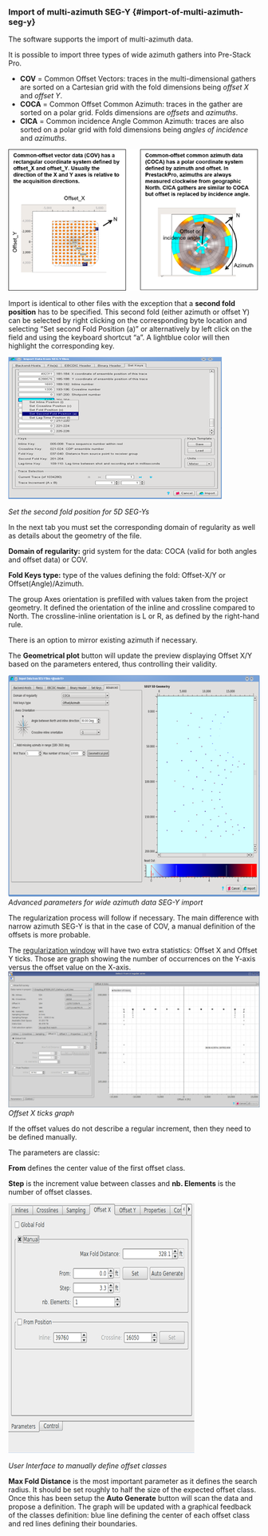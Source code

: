 ### Import of multi-azimuth SEG-Y {#import-of-multi-azimuth-seg-y}

The software supports the import of multi-azimuth data.

It is possible to import three types of wide azimuth gathers into Pre-Stack Pro.

* **COV** = Common Offset Vectors: traces in the multi-dimensional gathers are sorted on a Cartesian grid with the fold dimensions being _offset X_ and _offset Y_.
* **COCA** = Common Offset Common Azimuth: traces in the gather are sorted on a polar grid. Folds dimensions are _offsets_ and _azimuths_.
* **CICA** = Common incidence Angle Common Azimuth: traces are also sorted on a polar grid with fold dimensions being _angles of incidence_ and _azimuths_.

![](/assets/001_Import_AziSEGY.png)

Import is identical to other files with the exception that a **second fold position** has to be specified. This second fold \(either azimuth or offset Y\) can be selected by right clicking on the corresponding byte location and selecting “Set second Fold Position \(a\)” or alternatively by left click on the field and using the keyboard shortcut “a”. A lightblue color will then highlight the corresponding key.

![](/assets/002_Import_AziSEGY.png)

_Set the second fold position for 5D SEG-Ys_

In the next tab you must set the corresponding domain of regularity as well as details about the geometry of the file.

**Domain of regularity:** grid system for the data: COCA \(valid for both angles and offset data\) or COV.

**Fold Keys type:** type of the values defining the fold: Offset-X/Y or Offset\(Angle\)/Azimuth.

The group Axes orientation is prefilled with values taken from the project geometry. It defined the orientation of the inline and crossline compared to North. The crossline-inline orientation is L or R, as defined by the right-hand rule.

There is an option to mirror existing azimuth if necessary.

The **Geometrical plot** button will update the preview displaying Offset X/Y based on the parameters entered, thus controlling their validity.

![](/assets/003_Import_AziSEGY.png)  
_Advanced parameters for wide azimuth data SEG-Y import_

The regularization process will follow if necessary. The main difference with narrow azimuth SEG-Y is that in the case of COV, a manual definition of the offsets is more probable.

The [regularization window](./loading_irregular_data/README.md) will have two extra statistics: Offset X and Offset Y ticks. Those are graph showing the number of occurrences on the Y-axis versus the offset value on the X-axis.  
![](/assets/004_Import_AziSEGY.png)  
_Offset X ticks graph_

If the offset values do not describe a regular increment, then they need to be defined manually.

The parameters are classic:

**From** defines the center value of the first offset class.

**Step** is the increment value between classes and **nb. Elements** is the number of offset classes.

![](/assets/005_Import_AziSEGY.png)

_User Interface to manually define offset classes_

**Max Fold Distance** is the most important parameter as it defines the search radius. It should be set roughly to half the size of the expected offset class. Once this has been setup the **Auto Generate** button will scan the data and propose a definition. The graph will be updated with a graphical feedback of the classes definition: blue line defining the center of each offset class and red lines defining their boundaries.

